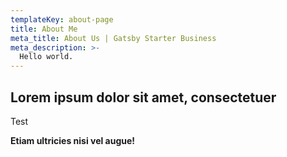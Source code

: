 ```yaml
---
templateKey: about-page
title: About Me
meta_title: About Us | Gatsby Starter Business
meta_description: >-
  Hello world.
---
```

## Lorem ipsum dolor sit amet, consectetuer

Test

**Etiam ultricies nisi vel augue!**

